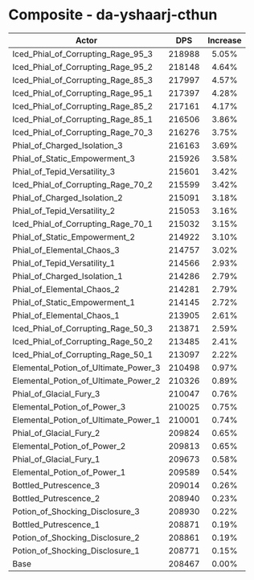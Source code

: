 # Composite - da-yshaarj-cthun
| Actor | DPS | Increase |
|---|:---:|:---:|
|Iced_Phial_of_Corrupting_Rage_95_3|218988|5.05%|
|Iced_Phial_of_Corrupting_Rage_95_2|218148|4.64%|
|Iced_Phial_of_Corrupting_Rage_85_3|217997|4.57%|
|Iced_Phial_of_Corrupting_Rage_95_1|217397|4.28%|
|Iced_Phial_of_Corrupting_Rage_85_2|217161|4.17%|
|Iced_Phial_of_Corrupting_Rage_85_1|216506|3.86%|
|Iced_Phial_of_Corrupting_Rage_70_3|216276|3.75%|
|Phial_of_Charged_Isolation_3|216163|3.69%|
|Phial_of_Static_Empowerment_3|215926|3.58%|
|Phial_of_Tepid_Versatility_3|215601|3.42%|
|Iced_Phial_of_Corrupting_Rage_70_2|215599|3.42%|
|Phial_of_Charged_Isolation_2|215091|3.18%|
|Phial_of_Tepid_Versatility_2|215053|3.16%|
|Iced_Phial_of_Corrupting_Rage_70_1|215032|3.15%|
|Phial_of_Static_Empowerment_2|214922|3.10%|
|Phial_of_Elemental_Chaos_3|214757|3.02%|
|Phial_of_Tepid_Versatility_1|214566|2.93%|
|Phial_of_Charged_Isolation_1|214286|2.79%|
|Phial_of_Elemental_Chaos_2|214281|2.79%|
|Phial_of_Static_Empowerment_1|214145|2.72%|
|Phial_of_Elemental_Chaos_1|213905|2.61%|
|Iced_Phial_of_Corrupting_Rage_50_3|213871|2.59%|
|Iced_Phial_of_Corrupting_Rage_50_2|213485|2.41%|
|Iced_Phial_of_Corrupting_Rage_50_1|213097|2.22%|
|Elemental_Potion_of_Ultimate_Power_3|210498|0.97%|
|Elemental_Potion_of_Ultimate_Power_2|210326|0.89%|
|Phial_of_Glacial_Fury_3|210047|0.76%|
|Elemental_Potion_of_Power_3|210025|0.75%|
|Elemental_Potion_of_Ultimate_Power_1|210001|0.74%|
|Phial_of_Glacial_Fury_2|209824|0.65%|
|Elemental_Potion_of_Power_2|209813|0.65%|
|Phial_of_Glacial_Fury_1|209673|0.58%|
|Elemental_Potion_of_Power_1|209589|0.54%|
|Bottled_Putrescence_3|209014|0.26%|
|Bottled_Putrescence_2|208940|0.23%|
|Potion_of_Shocking_Disclosure_3|208930|0.22%|
|Bottled_Putrescence_1|208871|0.19%|
|Potion_of_Shocking_Disclosure_2|208861|0.19%|
|Potion_of_Shocking_Disclosure_1|208771|0.15%|
|Base|208467|0.00%|
